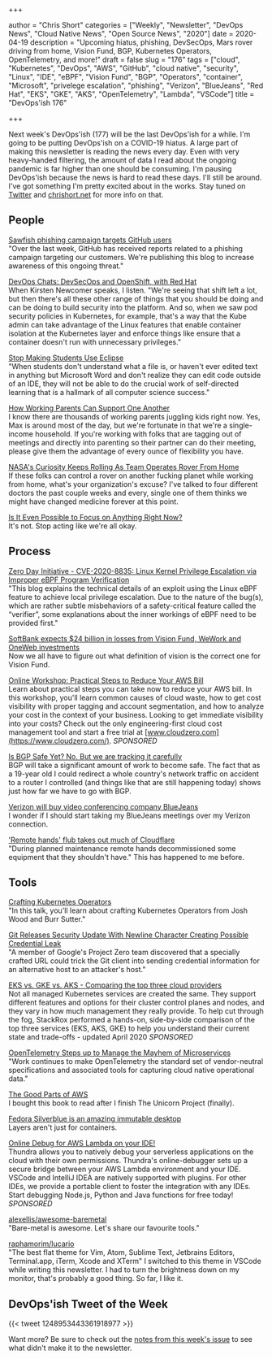 +++

author = "Chris Short"
categories = ["Weekly", "Newsletter", "DevOps News", "Cloud Native News", "Open Source News", "2020"]
date = 2020-04-19
description = "Upcoming hiatus, phishing, DevSecOps, Mars rover driving from home, Vision Fund, BGP, Kubernetes Operators, OpenTelemetry, and more!"
draft = false
slug = "176"
tags = ["cloud", "Kubernetes", "DevOps", "AWS", "GitHub", "cloud native", "security", "Linux", "IDE", "eBPF", "Vision Fund", "BGP", "Operators", "container", "Microsoft", "privelege escalation", "phishing", "Verizon", "BlueJeans", "Red Hat", "EKS", "GKE", "AKS", "OpenTelemetry", "Lambda", "VSCode"]
title = "DevOps'ish 176"

+++

Next week's DevOps'ish (177) will be the last DevOps'ish for a while. I'm going to be putting DevOps'ish on a COVID-19 hiatus. A large part of making this newsletter is reading the news every day. Even with very heavy-handed filtering, the amount of data I read about the ongoing pandemic is far higher than one should be consuming. I'm pausing DevOps'ish because the news is hard to read these days. I'll still be around. I've got something I'm pretty excited about in the works. Stay tuned on [Twitter](https://twitter.com/ChrisShort) and [chrishort.net](https://chrisshort.net) for more info on that.

## People

[Sawfish phishing campaign targets GitHub users](https://github.blog/2020-04-14-sawfish-phishing-campaign-targets-github-users/)  
"Over the last week, GitHub has received reports related to a phishing campaign targeting our customers. We're publishing this blog to increase awareness of this ongoing threat."

[DevOps Chats: DevSecOps and OpenShift, with Red Hat](https://devops.com/devops-chats-devsecops-and-openshift-with-red-hat/)  
When Kirsten Newcomer speaks, I listen. "We're seeing that shift left a lot, but then there's all these other range of things that you should be doing and can be doing to build security into the platform. And so, when we saw pod security policies in Kubernetes, for example, that's a way that the Kube admin can take advantage of the Linux features that enable container isolation at the Kubernetes layer and enforce things like ensure that a container doesn't run with unnecessary privileges."

[Stop Making Students Use Eclipse](https://nora.codes/post/stop-making-students-use-eclipse/)  
"When students don't understand what a file is, or haven't ever edited text in anything but Microsoft Word and don't realize they can edit code outside of an IDE, they will not be able to do the crucial work of self-directed learning that is a hallmark of all computer science success."

[How Working Parents Can Support One Another](https://hbr.org/2020/04/how-working-parents-can-support-one-another)  
I know there are thousands of working parents juggling kids right now. Yes, Max is around most of the day, but we're fortunate in that we're a single-income household. If you're working with folks that are tagging out of meetings and directly into parenting so their partner can do their meeting, please give them the advantage of every ounce of flexibility you have.

[NASA's Curiosity Keeps Rolling As Team Operates Rover From Home](https://www.nasa.gov/feature/jpl/nasas-curiosity-keeps-rolling-as-team-operates-rover-from-home)  
If these folks can control a rover on another fucking planet while working from home, what's your organization's excuse? I've talked to four different doctors the past couple weeks and every, single one of them thinks we might have changed medicine forever at this point.

[Is It Even Possible to Focus on Anything Right Now?](https://hbr.org/2020/04/is-it-even-possible-to-focus-on-anything-right-now)  
It's not. Stop acting like we're all okay.

## Process

[Zero Day Initiative - CVE-2020-8835: Linux Kernel Privilege Escalation via Improper eBPF Program Verification](https://www.thezdi.com/blog/2020/4/8/cve-2020-8835-linux-kernel-privilege-escalation-via-improper-ebpf-program-verification)  
"This blog explains the technical details of an exploit using the Linux eBPF feature to achieve local privilege escalation. Due to the nature of the bug(s), which are rather subtle misbehaviors of a safety-critical feature called the “verifier”, some explanations about the inner workings of eBPF need to be provided first."

[SoftBank expects $24 billion in losses from Vision Fund, WeWork and OneWeb investments](https://techcrunch.com/2020/04/13/softbank-expects-24-billion-in-losses-from-vision-fund-wework-and-oneweb-investments/)  
Now we all have to figure out what definition of vision is the correct one for Vision Fund.

[Online Workshop: Practical Steps to Reduce Your AWS Bill](https://devopsi.sh/practical-steps-4640e)  
Learn about practical steps you can take now to reduce your AWS bill. In this workshop, you'll learn common causes of cloud waste, how to get cost visibility with proper tagging and account segmentation, and how to analyze your cost in the context of your business. Looking to get immediate visibility into your costs? Check out the only engineering-first cloud cost management tool and start a free trial at [www.cloudzero.com](https://www.cloudzero.com/). *SPONSORED*

[Is BGP Safe Yet? No. But we are tracking it carefully](https://blog.cloudflare.com/is-bgp-safe-yet-rpki-routing-security-initiative/)  
BGP will take a significant amount of work to become safe. The fact that as a 19-year old I could redirect a whole country's network traffic on accident to a router I controlled (and things like that are still happening today) shows just how far we have to go with BGP.

[Verizon will buy video conferencing company BlueJeans](https://www.cnbc.com/2020/04/16/verizon-will-buy-video-conferencing-company-blue-jeans.html)  
I wonder if I should start taking my BlueJeans meetings over my Verizon connection.

['Remote hands' flub takes out much of Cloudflare](https://www.itnews.com.au/news/remote-hands-flub-takes-out-much-of-cloudflare-546752)  
"During planned maintenance remote hands decommissioned some equipment that they shouldn't have." This has happened to me before.

## Tools

[Crafting Kubernetes Operators](https://developers.redhat.com/blog/2020/04/15/crafting-kubernetes-operators/)  
"In this talk, you'll learn about crafting Kubernetes Operators from Josh Wood and Burr Sutter."

[Git Releases Security Update With Newline Character Creating Possible Credential Leak](https://www.phoronix.com/scan.php?page=news_item&px=Git-Newline-Leak-Vulnerability)  
"A member of Google's Project Zero team discovered that a specially crafted URL could trick the Git client into sending credential information for an alternative host to an attacker's host."

[EKS vs. GKE vs. AKS - Comparing the top three cloud providers](https://devopsi.sh/gke-aks-e3ad2)  
Not all managed Kubernetes services are created the same. They support different features and options for their cluster control planes and nodes, and they vary in how much management they really provide. To help cut through the fog, StackRox performed a hands-on, side-by-side comparison of the top three services (EKS, AKS, GKE) to help you understand their current state and trade-offs - updated April 2020 *SPONSORED*

[OpenTelemetry Steps up to Manage the Mayhem of Microservices](https://thenewstack.io/opentelemetry-steps-up-to-manage-the-mayhem-of-microservices/)  
"Work continues to make OpenTelemetry the standard set of vendor-neutral specifications and associated tools for capturing cloud native operational data."

[The Good Parts of AWS](https://gumroad.com/l/aws-good-parts)  
I bought this book to read after I finish The Unicorn Project (finally).

[Fedora Silverblue is an amazing immutable desktop](https://blog.christophersmart.com/2020/04/11/fedora-silverblue-is-an-amazing-immutable-desktop/)  
Layers aren't just for containers.

[Online Debug for AWS Lambda on your IDE!](https://devopsi.sh/aws-lambda-97890)  
Thundra allows you to natively debug your serverless applications on the cloud with their own permissions. Thundra's online-debugger sets up a secure bridge between your AWS Lambda environment and your IDE. VSCode and IntelliJ IDEA are natively supported with plugins. For other IDEs, we provide a portable client to foster the integration with any IDEs. Start debugging Node.js, Python and Java functions for free today! *SPONSORED*

[alexellis/awesome-baremetal](https://github.com/alexellis/awesome-baremetal)  
"Bare-metal is awesome. Let's share our favourite tools."

[raphamorim/lucario](https://github.com/raphamorim/lucario)  
"The best flat theme for Vim, Atom, Sublime Text, Jetbrains Editors, Terminal.app, iTerm, Xcode and XTerm" I switched to this theme in VSCode while writing this newsletter. I had to turn the brightness down on my monitor, that's probably a good thing. So far, I like it.

## DevOps'ish Tweet of the Week

{{< tweet 1248953443361918977 >}}

Want more? Be sure to check out the [notes from this week's issue](https://github.com/chris-short/devopsish.com/blob/main/content/post/176/notes.md) to see what didn't make it to the newsletter.
